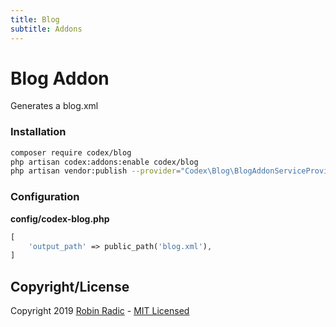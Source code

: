 ```yaml
---
title: Blog
subtitle: Addons
---
```


# Blog Addon

Generates a blog.xml


### Installation

```bash
composer require codex/blog
php artisan codex:addons:enable codex/blog
php artisan vendor:publish --provider="Codex\Blog\BlogAddonServiceProvider"
```

### Configuration

**config/codex-blog.php**
```php
[
    'output_path' => public_path('blog.xml'),
]
```



<!--*codex:general:hide*-->
## Copyright/License
Copyright 2019 [Robin Radic](https://github.com/RobinRadic) - [MIT Licensed](LICENSE.md)
<!--*codex:/general:hide*-->